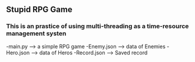 ## Stupid RPG Game


### This is an prastice of using multi-threading  as a time-resource management systen

-main.py --> a simple RPG game
-Enemy.json --> data of Enemies
-Hero.json --> data of Heros
-Record.json --> Saved record